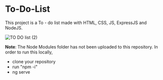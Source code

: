 # To-Do-List
This project is a To - do list made with HTML, CSS, JS, ExpressJS and NodeJS. 

![TO DO list (2)](https://user-images.githubusercontent.com/93826081/177104172-e7ae8598-c4da-495f-833c-4579dfb58d0c.png)


<strong>Note</strong>: The Node Modules folder has not been uploaded to this repository.
In order to run this locally, 
<ul>
<li>clone your repository</li>
<li>run "npm -i" </li>
<li>ng serve</li>
</ul>
